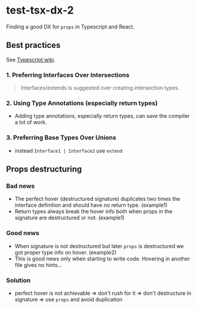 # test-tsx-dx-2

Finding a good DX for `props` in Typescript and React.

## Best practices

See [Typescript wiki](https://github.com/microsoft/TypeScript/wiki/Performance).

### 1. Preferring Interfaces Over Intersections

> Interfaces/extends is suggested over creating intersection types.

### 2. Using Type Annotations (especially return types)

- Adding type annotations, especially return types, can save the compiler a lot of work.

### 3. Preferring Base Types Over Unions

- instead `Interface1 | Interface2` use `extend`

## Props destructuring

### Bad news

- The perfect hover (destructured signature) duplicates two times the interface definition and should have no return type. (example1)
- Return types always break the hover info both when props in the signature are destructured or not. (example1)

### Good news

- When signature is not destructured but later `props` is destructured we got proper type info on hover. (example2)
- This is good news only when starting to write code. Hovering in another file gives no hints...

### Solution

- perfect hover is not achievable => don't rush for it => don't destructure in signature => use `props` and avoid duplication
